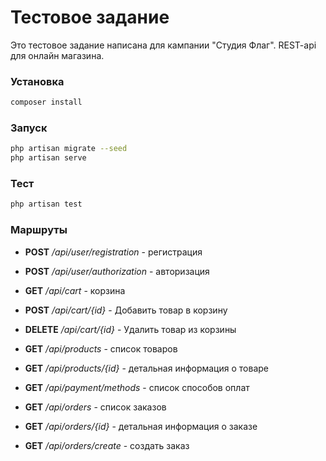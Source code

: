 # Тестовое задание

Это тестовое задание написана для кампании "Студия Флаг".
REST-api для онлайн магазина.


### Установка
```bash
composer install
```

### Запуск
```bash
php artisan migrate --seed
php artisan serve
```

### Тест
```bash
php artisan test
```

### Маршруты

* **POST** _/api/user/registration_ - регистрация
* **POST** _/api/user/authorization_ - авторизация

* **GET** _/api/cart_ - корзина
* **POST** _/api/cart/{id}_ - Добавить товар в корзину
* **DELETE** _/api/cart/{id}_ - Удалить товар из корзины

* **GET** _/api/products_ - список товаров
* **GET** _/api/products/{id}_ - детальная информация о товаре

* **GET** _/api/payment/methods_ - список способов оплат

* **GET** _/api/orders_ - список заказов
* **GET** _/api/orders/{id}_ - детальная информация о заказе
* **GET** _/api/orders/create_ - создать заказ

